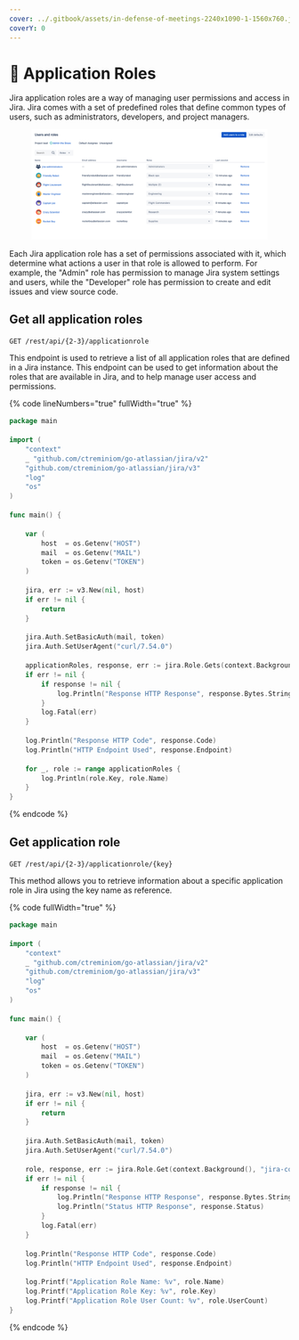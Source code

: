 ```yaml
---
cover: ../.gitbook/assets/in-defense-of-meetings-2240x1090-1-1560x760.jpg
coverY: 0
---
```


# 🔐 Application Roles

Jira application roles are a way of managing user permissions and access in Jira. Jira comes with a set of predefined roles that define common types of users, such as administrators, developers, and project managers.&#x20;

<figure><img src="../.gitbook/assets/image (2) (2).png" alt=""><figcaption></figcaption></figure>

Each Jira application role has a set of permissions associated with it, which determine what actions a user in that role is allowed to perform. For example, the "Admin" role has permission to manage Jira system settings and users, while the "Developer" role has permission to create and edit issues and view source code.

## Get all application roles

`GET /rest/api/{2-3}/applicationrole`

This endpoint is used to retrieve a list of all application roles that are defined in a Jira instance. This endpoint can be used to get information about the roles that are available in Jira, and to help manage user access and permissions.

{% code lineNumbers="true" fullWidth="true" %}
```go
package main

import (
	"context"
	_ "github.com/ctreminiom/go-atlassian/jira/v2"
	"github.com/ctreminiom/go-atlassian/jira/v3"
	"log"
	"os"
)

func main() {

	var (
		host  = os.Getenv("HOST")
		mail  = os.Getenv("MAIL")
		token = os.Getenv("TOKEN")
	)

	jira, err := v3.New(nil, host)
	if err != nil {
		return
	}

	jira.Auth.SetBasicAuth(mail, token)
	jira.Auth.SetUserAgent("curl/7.54.0")

	applicationRoles, response, err := jira.Role.Gets(context.Background())
	if err != nil {
		if response != nil {
			log.Println("Response HTTP Response", response.Bytes.String())
		}
		log.Fatal(err)
	}

	log.Println("Response HTTP Code", response.Code)
	log.Println("HTTP Endpoint Used", response.Endpoint)

	for _, role := range applicationRoles {
		log.Println(role.Key, role.Name)
	}
}
```
{% endcode %}

## Get application role

`GET /rest/api/{2-3}/applicationrole/{key}`

This method allows you to retrieve information about a specific application role in Jira using the key name as reference.

{% code fullWidth="true" %}
```go
package main

import (
	"context"
	_ "github.com/ctreminiom/go-atlassian/jira/v2"
	"github.com/ctreminiom/go-atlassian/jira/v3"
	"log"
	"os"
)

func main() {

	var (
		host  = os.Getenv("HOST")
		mail  = os.Getenv("MAIL")
		token = os.Getenv("TOKEN")
	)

	jira, err := v3.New(nil, host)
	if err != nil {
		return
	}

	jira.Auth.SetBasicAuth(mail, token)
	jira.Auth.SetUserAgent("curl/7.54.0")

	role, response, err := jira.Role.Get(context.Background(), "jira-core")
	if err != nil {
		if response != nil {
			log.Println("Response HTTP Response", response.Bytes.String())
			log.Println("Status HTTP Response", response.Status)
		}
		log.Fatal(err)
	}

	log.Println("Response HTTP Code", response.Code)
	log.Println("HTTP Endpoint Used", response.Endpoint)

	log.Printf("Application Role Name: %v", role.Name)
	log.Printf("Application Role Key: %v", role.Key)
	log.Printf("Application Role User Count: %v", role.UserCount)
}
```
{% endcode %}
